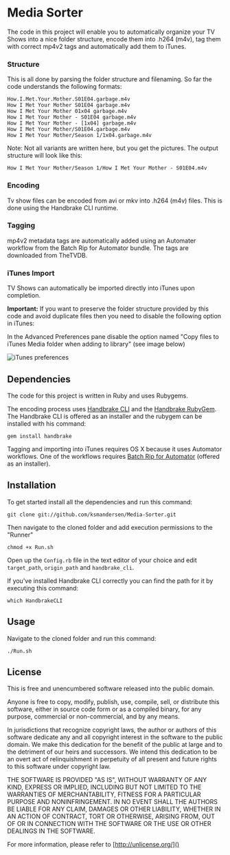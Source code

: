 # Media Sorter

The code in this project will enable you to automatically organize your TV Shows
into a nice folder structure, encode them into .h264 (m4v), 
tag them with correct mp4v2 tags and automatically
add them to iTunes.

### Structure

This is all done by parsing the folder structure and filenaming. So far the code
understands the following formats:

	How.I.Met.Your.Mother.S01E04.garbage.m4v
	How I Met Your Mother S01E04 garbage.m4v
	How I Met Your Mother 01x04 garbage.m4v
	How I Met Your Mother - S01E04 garbage.m4v
	How I Met Your Mother - [1x04] garbage.m4v
	How I Met Your Mother/S01E04.garbage.m4v
	How I Met Your Mother/Season 1/1x04.garbage.m4v
	
Note: Not all variants are written here, but you get the pictures.
The output structure will look like this:

	How I Met Your Mother/Season 1/How I Met Your Mother - S01E04.m4v
	
### Encoding

Tv show files can be encoded from avi or mkv into .h264 (m4v) files.
This is done using the Handbrake CLI runtime.

### Tagging

mp4v2 metadata tags are automatically added using an Automater workflow
from the Batch Rip for Automator bundle. The tags are downloaded from
TheTVDB.

### iTunes Import

TV Shows can automatically be imported directly into iTunes upon completion.

**Important:**
If you want to preserve the folder structure provided by this code and avoid
duplicate files then you need to disable the following option in iTunes:

In the Advanced Preferences pane disable the option named
"Copy files to iTunes Media folder when adding to library" (see image below)

![iTunes preferences](https://github.com/ksmandersen/Media-Sorter/blob/master/images/itunes.png?raw=true)

## Dependencies

The code for this project is written in Ruby and uses Rubygems.

The encoding process uses [Handbrake CLI](http://handbrake.fr/downloads2.php)
and the [Handbrake RubyGem](http://rubygems.org/gems/handbrake). The Handbrake CLI
is offered as an installer and the rubygem can be installed with his command:
	
	gem install handbrake

Tagging and importing into iTunes requires OS X because
it uses Automator workflows. One of the workflows requires
[Batch Rip for Automator](http://forums.macrumors.com/showthread.php?t=1276323)
(offered as an installer).

## Installation
To get started install all the dependencies and run this command:

	git clone git://github.com/ksmandersen/Media-Sorter.git

Then navigate to the cloned folder and add execution permissions to the "Runner"

	chmod +x Run.sh
	
Open up the ```Config.rb``` file in the text editor of your choice and edit
```target_path```, ```origin_path``` and ```handbrake_cli```.

If you've installed Handbrake CLI correctly you can find the path for it
by executing this command:

	which HandbrakeCLI

## Usage

Navigate to the cloned folder and run this command:

	./Run.sh

## License
This is free and unencumbered software released into the public domain.

Anyone is free to copy, modify, publish, use, compile, sell, or
distribute this software, either in source code form or as a compiled
binary, for any purpose, commercial or non-commercial, and by any
means.

In jurisdictions that recognize copyright laws, the author or authors
of this software dedicate any and all copyright interest in the
software to the public domain. We make this dedication for the benefit
of the public at large and to the detriment of our heirs and
successors. We intend this dedication to be an overt act of
relinquishment in perpetuity of all present and future rights to this
software under copyright law.

THE SOFTWARE IS PROVIDED "AS IS", WITHOUT WARRANTY OF ANY KIND,
EXPRESS OR IMPLIED, INCLUDING BUT NOT LIMITED TO THE WARRANTIES OF
MERCHANTABILITY, FITNESS FOR A PARTICULAR PURPOSE AND NONINFRINGEMENT.
IN NO EVENT SHALL THE AUTHORS BE LIABLE FOR ANY CLAIM, DAMAGES OR
OTHER LIABILITY, WHETHER IN AN ACTION OF CONTRACT, TORT OR OTHERWISE,
ARISING FROM, OUT OF OR IN CONNECTION WITH THE SOFTWARE OR THE USE OR
OTHER DEALINGS IN THE SOFTWARE.

For more information, please refer to [http://unlicense.org/]()